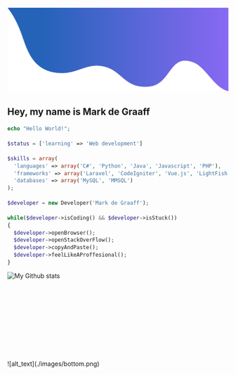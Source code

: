 ![alt_text](./images/top.png)
<h2 align="left">Hey, my name is Mark de Graaff</h2>

```php
echo "Hello World!";

$status = ['learning' => 'Web development']

$skills = array(
  'languages' => array('C#', 'Python', 'Java', 'Javascript', 'PHP'),
  'frameworks' => array('Laravel', 'CodeIgniter', 'Vue.js', 'LightFish'),
  'databases' => array('MySQL', 'MMSQL')
);

$developer = new Developer('Mark de Graaff');

while($developer->isCoding() && $developer->isStuck())
{
  $developer->openBrowser();
  $developer->openStackOverFlow();
  $developer->copyAndPaste();
  $developer->feelLikeAProffesional();
}
```

<img alt="My Github stats" align="left" border-radius="40px" width="800px" height="200px" src="https://github-readme-stats.vercel.app/api?username=MarkdeGraaff&count_private=false&show_icons=true&hide_border=true&theme=react" href="https://github.com/MarkdeGraaff"/>
<br/>
![alt_text](./images/bottom.png)
